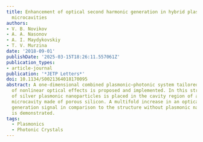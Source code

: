 ```yaml
---
title: Enhancement of optical second harmonic generation in hybrid plasmonic–photonic
  microcavities
authors:
- V. B. Novikov
- A. A. Nasonov
- A. I. Maydykovskiy
- T. V. Murzina
date: '2018-09-01'
publishDate: '2025-03-15T18:26:11.557061Z'
publication_types:
- article-journal
publication: '*JETP Letters*'
doi: 10.1134/S0021364018170095
abstract: A one-dimensional combined plasmonic–photonic system tailored for the enhancement
  of nonlinear optical effects is proposed and implemented. In this structure, a layer
  of silver plasmonic nanoparticles is placed in the cavity region of a photonic-crystal
  microcavity made of porous silicon. A multifold increase in an optical second harmonic
  generation signal in comparison to the structure without plasmonic nanoparticles
  is demonstrated.
tags:
  - Plasmonics
  - Photonic Crystals
---
```

